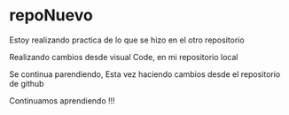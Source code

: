 # repoNuevo
Estoy realizando practica de lo que se hizo en el otro repositorio

Realizando cambios desde visual Code, en mi repositorio local

Se continua parendiendo, Esta vez haciendo cambios desde el repositorio de github

Continuamos aprendiendo !!!
